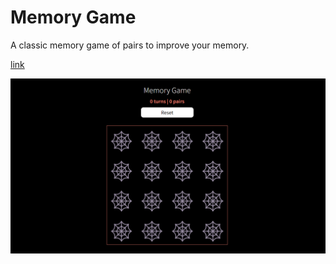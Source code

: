 # Memory Game

A classic memory game of pairs to improve your memory.

[link](https://github.com/radimpopp/popp-ita-2022/blob/main/src/pages/MemoryGame.tsx)

![Memory Game](/src/images/memorygame-screenshot.png)

